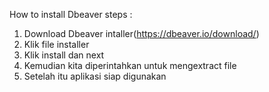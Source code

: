How to install Dbeaver steps : 

 1. Download Dbeaver intaller(https://dbeaver.io/download/)
 2. Klik file installer
 3. Klik install dan next
 4. Kemudian kita diperintahkan untuk mengextract file
 5. Setelah itu aplikasi siap digunakan
    
